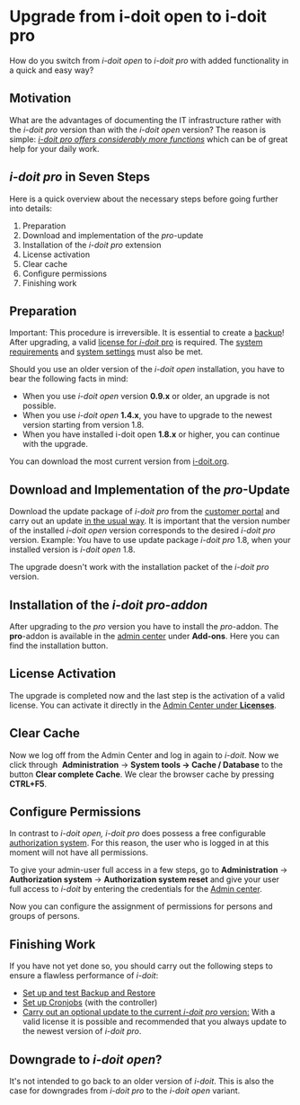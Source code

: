# Upgrade from i-doit open to i-doit pro

How do you switch from _i-doit_ _open_ to _i-doit pro_ with added functionality in a quick and easy way?

Motivation
----------

What are the advantages of documenting the IT infrastructure rather with the _i-doit pro_ version than with the _i-doit_ _open_ version? The reason is simple: _[i-doit pro offers considerably more functions](https://www.i-doit.org/cmdb-it-documentation/)_ which can be of great help for your daily work.

_i-doit pro_ in Seven Steps
---------------------------

Here is a quick overview about the necessary steps before going further into details:

1.  Preparation
2.  Download and implementation of the _pro_\-update
3.  Installation of the _i-doit pro_ extension
4.  License activation
5.  Clear cache
6.  Configure permissions
7.  Finishing work

Preparation
-----------

Important: This procedure is irreversible. It is essential to create a [backup](../maintenance-and-operation/backup-and-recovery/index.md)! After upgrading, a valid [license for _i-doit_ pro](../maintenance-and-operation/activate-license.md) is required. The [system requirements](../installation/system-requirements.md) and [system settings](../installation/manual-installation/system-settings.md) must also be met.

Should you use an older version of the _i-doit open_ installation, you have to bear the following facts in mind:

*   When you use _i-doit open_ version **0.9.x** or older, an upgrade is not possible.
*   When you use _i-doit open_ **1.4.x**, you have to upgrade to the newest version starting from version 1.8.
*   When you have installed i-doit open **1.8.x** or higher, you can continue with the upgrade.

You can download the most current version from [i-doit.org](http://i-doit.org/).

Download and Implementation of the _pro_\-Update
------------------------------------------------

Download the update package of _i-doit pro_ from the [customer portal](../system-administration/customer-portal.md) and carry out an update [in the usual way](../maintenance-and-operation/update.md). It is important that the version number of the installed _i-doit open_ version corresponds to the desired _i-doit pro_ version. Example: You have to use update package _i-doit pro_ 1.8, when your installed version is _i-doit open_ 1.8.

The upgrade doesn't work with the installation packet of the _i-doit pro_ version.

Installation of the _i-doit pro-addon_
--------------------------------------

After upgrading to the _pro_ version you have to install the _pro_\-addon. The __pro__\-addon is available in the [admin center](../system-administration/admin-center.md) under **Add-ons**. Here you can find the installation button.

License Activation
------------------

The upgrade is completed now and the last step is the activation of a valid license. You can activate it directly in the [Admin Center under **Licenses**](../maintenance-and-operation/activate-license.md).

Clear Cache
-----------

Now we log off from the Admin Center and log in again to _i-doit_. Now we click through  **Administration** → **System tools → Cache / Database** to the button **Clear complete Cache**. We clear the browser cache by pressing **CTRL+F5**.

Configure Permissions
---------------------

In contrast to _i-doit open, i-doit pro_ does possess a free configurable [authorization system](../system-administration/administration/authorization-system.md). For this reason, the user who is logged in at this moment will not have all permissions.

To give your admin-user full access in a few steps, go to **Administration** → **Authorization system** → **Authorization system reset** and give your user full access to _i-doit_ by entering the credentials for the [Admin center](../system-administration/admin-center.md).

Now you can configure the assignment of permissions for persons and groups of persons.

Finishing Work
--------------

If you have not yet done so, you should carry out the following steps to ensure a flawless performance of _i-doit_:

*   [Set up and test Backup and Restore](../maintenance-and-operation/backup-and-recovery/index.md)
*   [Set up Cronjobs](../automation-and-integration/cli/index.md) (with the controller)
*   [Carry out an optional update to the current _i-doit pro_ version:](../maintenance-and-operation/update.md) With a valid license it is possible and recommended that you always update to the newest version of _i-doit pro_.  
    

Downgrade to _i-doit open_?
---------------------------

It's not intended to go back to an older version of _i-doit_. This is also the case for downgrades from _i-doit pro_ to the _i-doit open_ variant.